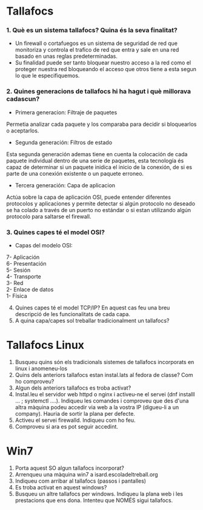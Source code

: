 # Tallafocs
### 1. Què es un sistema tallafocs? Quina és la seva finalitat?  
  + Un firewall o cortafuegos es un sistema de seguridad de red que monitoriza y controla el trafico de red que entra y sale en una red basado en unas reglas predeterminadas.  
  + Su finalidad puede ser tanto bloquear nuestro acceso a la red como el proteger nuestra red bloqueando el acceso que otros tiene a esta segun lo que le especifiquemos.  
### 2. Quines generacions de tallafocs hi ha hagut i què millorava cadascun?
  + Primera generacion: Filtraje de paquetes
  
Permetia analizar cada paquete y los comparaba para decidir si bloquearlos o aceptarlos.
  
  + Segunda generación: Filtros de estado

Esta segunda generación ademas tiene en cuenta la colocación de cada paquete individual dentro de una serie de paquetes, esta tecnología és capaz de determinar si un paquete inidica el inicio de la conexión, de si es parte de una conexión existente o un paquete erroneo.

  + Tercera generación: Capa de aplicacion

Actúa sobre la capa de aplicación OSI, puede entender diferentes protocolos y aplicaciones y permite detectar si algún protocolo no deseado se ha colado a través de un puerto no estándar o si estan utilizando algún protocolo para saltarse el firewall.  
### 3. Quines capes té el model OSI?
+ Capas del modelo OSI:

7- Aplicación  
6- Presentación  
5- Sesión  
4- Transporte  
3- Red  
2- Enlace de datos  
1- Física  

4. Quines capes té el model TCP/IP? En aquest cas feu una breu descripció de les funcionalitats de cada capa.
5. A quina capa/capes sol treballar tradicionalment un tallafocs?
# Tallafocs Linux
1. Busqueu quins són els tradicionals sistemes de tallafocs incorporats en linux i anomeneu-los
2. Quins dels anteriors tallafocs estan instal.lats al fedora de classe? Com ho comproveu?
3. Algun dels anteriors tallafocs es troba activat?
4. Instal.leu el servidor web httpd o nginx i activeu-ne el servei (dnf installl ...  ; systemctl ....). Indiqueu les comandes i comproveu que des d'una altra màquina podeu accedir via web a la vostra IP (digueu-li a un company). Hauria de sortir la plana per defecte.
5. Activeu el servei firewalld. Indiqueu com ho feu.
6. Comproveu si ara es pot seguir accedint.
# Win7
1. Porta aquest SO algun tallafocs incorporat?
2. Arrenqueu una màquina win7 a isard.escoladeltreball.org
3. Indiqueu com arribar al tallafocs (passos i pantalles)
4. Es troba activat en aquest windows?
5. Busqueu un altre tallafocs per windows. Indiqueu la plana web i les prestacions que ens dona. Intenteu que NOMÉS sigui tallafocs.
